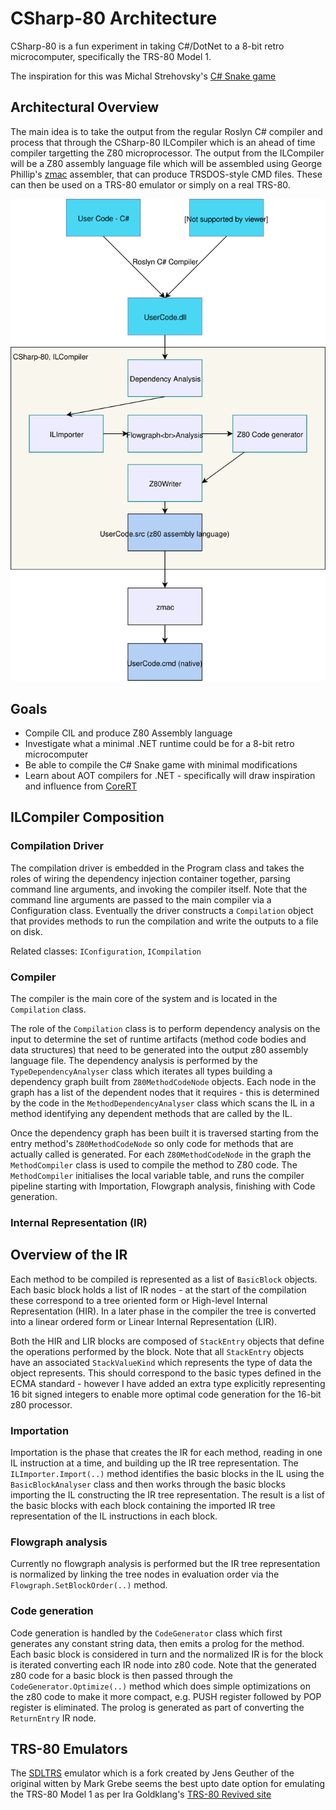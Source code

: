 # CSharp-80 Architecture

CSharp-80 is a fun experiment in taking C#/DotNet to a 8-bit retro microcomputer, specifically the TRS-80 Model 1.

The inspiration for this was Michal Strehovsky's [C# Snake game](https://github.com/MichalStrehovsky/SeeSharpSnake)

## Architectural Overview

The main idea is to take the output from the regular Roslyn C# compiler and process that through the CSharp-80 ILCompiler which is an ahead of time compiler 
targetting the Z80 microprocessor. The output from the ILCompiler will be a Z80 assembly language file which will be assembled using George Phillip's 
[zmac](http://48k.ca/zmac.html) assembler, that can produce TRSDOS-style CMD files. These can then be used on a TRS-80 emulator 
or simply on a real TRS-80.

![Architecture](./Images/Architecture.svg)

## Goals

* Compile CIL and produce Z80 Assembly language
* Investigate what a minimal .NET runtime could be for a 8-bit retro microcomputer
* Be able to compile the C# Snake game with minimal modifications
* Learn about AOT compilers for .NET - specifically will draw inspiration and influence from [CoreRT](https://github.com/dotnet/corert)

## ILCompiler Composition

### Compilation Driver
The compilation driver is embedded in the Program class and takes the roles of wiring the dependency injection container together, parsing command line arguments, 
and invoking the compiler itself. Note that the command line arguments are passed to the main compiler via a Configuration class. Eventually the driver constructs 
a `Compilation` object that provides methods to run the compilation and write the outputs to a file on disk.

Related classes: `IConfiguration`, `ICompilation`

### Compiler
The compiler is the main core of the system and is located in the `Compilation` class. 

The role of the `Compilation` class is to perform dependency analysis on the input to determine the set of runtime artifacts (method code bodies and data structures) that need 
to be generated into the output z80 assembly language file. The dependency analysis is performed by the `TypeDependencyAnalyser` class which iterates all types building a dependency
graph built from `Z80MethodCodeNode` objects. Each node in the graph has a list of the dependent nodes that it requires - this is determined by the code in the `MethodDependencyAnalyser`
class which scans the IL in a method identifying any dependent methods that are called by the IL.

Once the dependency graph has been built it is traversed starting from the entry method's `Z80MethodCodeNode` so only code for methods that are actually called is generated.
For each `Z80MethodCodeNode` in the graph the `MethodCompiler` class is used to compile the method to Z80 code. The `MethodCompiler` initialises the local variable table, and runs
the compiler pipeline starting with Importation, Flowgraph analysis, finishing with Code generation.

### Internal Representation (IR)
## Overview of the IR
Each method to be compiled is represented as a list of `BasicBlock` objects. Each basic block holds a list of IR nodes - at the start of the compilation these correspond to a tree
oriented form or High-level Internal Representation (HIR). In a later phase in the compiler the tree is converted into a linear ordered form or Linear Internal Representation (LIR).

Both the HIR and LIR blocks are composed of `StackEntry` objects that define the operations performed by the block. Note that all `StackEntry` objects have an associated `StackValueKind`
which represents the type of data the object represents. This should correspond to the basic types defined in the ECMA standard - however I have added an extra type explicitly
representing 16 bit signed integers to enable more optimal code generation for the 16-bit z80 processor.

### Importation
Importation is the phase that creates the IR for each method, reading in one IL instruction at a time, and building up the IR tree representation. The `ILImporter.Import(..)` method
identifies the basic blocks in the IL using the `BasicBlockAnalyser` class and then works through the basic blocks importing the IL constructing the IR tree representation. The result
is a list of the basic blocks with each block containing the imported IR tree representation of the IL instructions in each block.

### Flowgraph analysis
Currently no flowgraph analysis is performed but the IR tree representation is normalized by linking the tree nodes in evaluation order via the `Flowgraph.SetBlockOrder(..)` method.

### Code generation
Code generation is handled by the `CodeGenerator` class which first generates any constant string data, then emits a prolog for the method. Each basic block is considered in turn 
and the normalized IR is for the block is iterated converting each IR node into z80 code. Note that the generated z80 code for a basic block is then passed through the 
`CodeGenerator.Optimize(..)` method which does simple optimizations on the z80 code to make it more compact, e.g. PUSH register followed by POP register is eliminated. 
The prolog is generated as part of converting the `ReturnEntry` IR node.

## TRS-80 Emulators

The [SDLTRS](https://gitlab.com/jengun/sdltrs) emulator which is a fork created by Jens Geuther of the original witten by Mark Grebe seems the best upto date option
for emulating the TRS-80 Model 1 as per Ira Goldklang's [TRS-80 Revived site](http://www.trs-80.com/wordpress/emulators/)